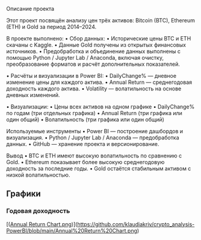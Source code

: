 Описание проекта

Этот проект посвящён анализу цен трёх активов: Bitcoin (BTC), Ethereum (ETH) и Gold за период 2014–2024.

В проекте выполнено:
 • Сбор данных:
 • Исторические цены BTC и ETH скачаны с Kaggle.
 • Данные Gold получены из открытых финансовых источников.
 • Предобработка и объединение данных выполнены с помощью Python / Jupyter Lab / Anaconda, включая очистку, преобразование форматов и расчёт дополнительных показателей.

 • Расчёты и визуализации в Power BI:
 • DailyChange% — дневное изменение цены для каждого актива.
 • Annual Return — среднегодовая доходность каждого актива.
 • Volatility — волатильность на основе дневных изменений.
 
 • Визуализации:
 • Цены всех активов на одном графике
 • DailyChange% по годам (три отдельных графика)
 • Annual Return (три графика или один общий)
 • Волатильность (три графика или один общий)

Используемые инструменты
 • Power BI — построение дашбордов и визуализация.
 • Python / Jupyter Lab / Anaconda — предобработка данных.
 • GitHub — хранение проекта и версионирование.

Вывод
 • BTC и ETH имеют высокую волатильность по сравнению с Gold.
 • Ethereum показывает более высокую среднегодовую доходность за последние годы.
 • Gold остаётся стабильным активом с низкой волатильностью.

## Графики 

### Годовая доходность
[([Annual Return Chart.png](https://github.com/klaudiakriv/crypto_analysis-PowerBI/blob/main/Annual%20Return%20Chart.png?raw=true))](https://github.com/klaudiakriv/crypto_analysis-PowerBI/blob/main/Annual%20Return%20Chart.png)
